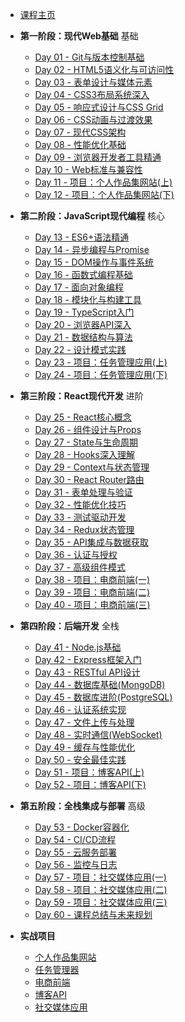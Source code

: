 <!-- 60天现代Web开发课程 -->

* [课程主页](home.md)

* **第一阶段：现代Web基础** <span class="badge badge-new">基础</span>
  * [Day 01 - Git与版本控制基础](phase-1-modern-web/day-01/README.md)
  * [Day 02 - HTML5语义化与可访问性](phase-1-modern-web/day-02/README.md)
  * [Day 03 - 表单设计与媒体元素](phase-1-modern-web/day-03/README.md)
  * [Day 04 - CSS3布局系统深入](phase-1-modern-web/day-04/README.md)
  * [Day 05 - 响应式设计与CSS Grid](phase-1-modern-web/day-05/README.md)
  * [Day 06 - CSS动画与过渡效果](phase-1-modern-web/day-06/README.md)
  * [Day 07 - 现代CSS架构](phase-1-modern-web/day-07/README.md)
  * [Day 08 - 性能优化基础](phase-1-modern-web/day-08/README.md)
  * [Day 09 - 浏览器开发者工具精通](phase-1-modern-web/day-09/README.md)
  * [Day 10 - Web标准与兼容性](phase-1-modern-web/day-10/README.md)
  * [Day 11 - 项目：个人作品集网站(上)](phase-1-modern-web/day-11/README.md)
  * [Day 12 - 项目：个人作品集网站(下)](phase-1-modern-web/day-12/README.md)

* **第二阶段：JavaScript现代编程** <span class="badge badge-hot">核心</span>
  * [Day 13 - ES6+语法精通](phase-2-javascript-mastery/day-13/README.md)
  * [Day 14 - 异步编程与Promise](phase-2-javascript-mastery/day-14/README.md)
  * [Day 15 - DOM操作与事件系统](phase-2-javascript-mastery/day-15/README.md)
  * [Day 16 - 函数式编程基础](phase-2-javascript-mastery/day-16/README.md)
  * [Day 17 - 面向对象编程](phase-2-javascript-mastery/day-17/README.md)
  * [Day 18 - 模块化与构建工具](phase-2-javascript-mastery/day-18/README.md)
  * [Day 19 - TypeScript入门](phase-2-javascript-mastery/day-19/README.md)
  * [Day 20 - 浏览器API深入](phase-2-javascript-mastery/day-20/README.md)
  * [Day 21 - 数据结构与算法](phase-2-javascript-mastery/day-21/README.md)
  * [Day 22 - 设计模式实践](phase-2-javascript-mastery/day-22/README.md)
  * [Day 23 - 项目：任务管理应用(上)](phase-2-javascript-mastery/day-23/README.md)
  * [Day 24 - 项目：任务管理应用(下)](phase-2-javascript-mastery/day-24/README.md)

* **第三阶段：React现代开发** <span class="badge badge-pro">进阶</span>
  * [Day 25 - React核心概念](phase-3-react-development/day-25/README.md)
  * [Day 26 - 组件设计与Props](phase-3-react-development/day-26/README.md)
  * [Day 27 - State与生命周期](phase-3-react-development/day-27/README.md)
  * [Day 28 - Hooks深入理解](phase-3-react-development/day-28/README.md)
  * [Day 29 - Context与状态管理](phase-3-react-development/day-29/README.md)
  * [Day 30 - React Router路由](phase-3-react-development/day-30/README.md)
  * [Day 31 - 表单处理与验证](phase-3-react-development/day-31/README.md)
  * [Day 32 - 性能优化技巧](phase-3-react-development/day-32/README.md)
  * [Day 33 - 测试驱动开发](phase-3-react-development/day-33/README.md)
  * [Day 34 - Redux状态管理](phase-3-react-development/day-34/README.md)
  * [Day 35 - API集成与数据获取](phase-3-react-development/day-35/README.md)
  * [Day 36 - 认证与授权](phase-3-react-development/day-36/README.md)
  * [Day 37 - 高级组件模式](phase-3-react-development/day-37/README.md)
  * [Day 38 - 项目：电商前端(一)](phase-3-react-development/day-38/README.md)
  * [Day 39 - 项目：电商前端(二)](phase-3-react-development/day-39/README.md)
  * [Day 40 - 项目：电商前端(三)](phase-3-react-development/day-40/README.md)

* **第四阶段：后端开发** <span class="badge badge-hot">全栈</span>
  * [Day 41 - Node.js基础](phase-4-backend-development/day-41/README.md)
  * [Day 42 - Express框架入门](phase-4-backend-development/day-42/README.md)
  * [Day 43 - RESTful API设计](phase-4-backend-development/day-43/README.md)
  * [Day 44 - 数据库基础(MongoDB)](phase-4-backend-development/day-44/README.md)
  * [Day 45 - 数据库进阶(PostgreSQL)](phase-4-backend-development/day-45/README.md)
  * [Day 46 - 认证系统实现](phase-4-backend-development/day-46/README.md)
  * [Day 47 - 文件上传与处理](phase-4-backend-development/day-47/README.md)
  * [Day 48 - 实时通信(WebSocket)](phase-4-backend-development/day-48/README.md)
  * [Day 49 - 缓存与性能优化](phase-4-backend-development/day-49/README.md)
  * [Day 50 - 安全最佳实践](phase-4-backend-development/day-50/README.md)
  * [Day 51 - 项目：博客API(上)](phase-4-backend-development/day-51/README.md)
  * [Day 52 - 项目：博客API(下)](phase-4-backend-development/day-52/README.md)

* **第五阶段：全栈集成与部署** <span class="badge badge-pro">高级</span>
  * [Day 53 - Docker容器化](phase-5-fullstack-deployment/day-53/README.md)
  * [Day 54 - CI/CD流程](phase-5-fullstack-deployment/day-54/README.md)
  * [Day 55 - 云服务部署](phase-5-fullstack-deployment/day-55/README.md)
  * [Day 56 - 监控与日志](phase-5-fullstack-deployment/day-56/README.md)
  * [Day 57 - 项目：社交媒体应用(一)](phase-5-fullstack-deployment/day-57/README.md)
  * [Day 58 - 项目：社交媒体应用(二)](phase-5-fullstack-deployment/day-58/README.md)
  * [Day 59 - 项目：社交媒体应用(三)](phase-5-fullstack-deployment/day-59/README.md)
  * [Day 60 - 课程总结与未来规划](phase-5-fullstack-deployment/day-60/README.md)

* **实战项目**
  * [个人作品集网站](projects/portfolio-website/README.md)
  * [任务管理器](projects/task-manager/README.md)
  * [电商前端](projects/ecommerce-frontend/README.md)
  * [博客API](projects/blog-api/README.md)
  * [社交媒体应用](projects/social-media-app/README.md)